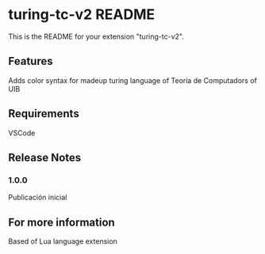 # turing-tc-v2 README

This is the README for your extension "turing-tc-v2".


## Features

Adds color syntax for madeup turing language of Teoria de Computadors of UIB

## Requirements

VSCode

## Release Notes

### 1.0.0

Publicación inicial

## For more information

Based of Lua language extension
